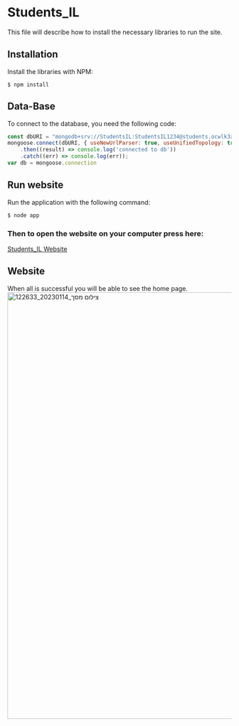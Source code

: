 # Students_IL

This file will describe how to install the necessary libraries to run the site.

## Installation

Install the libraries with NPM:

```bush
$ npm install
```

## Data-Base
To connect to the database, you need the following code:

```javascript
const dbURI = "mongodb+srv://StudentsIL:StudentsIL1234@students.ocwlk3a.mongodb.net/users?retryWrites=true&w=majority"
mongoose.connect(dbURI, { useNewUrlParser: true, useUnifiedTopology: true })
    .then((result) => console.log('connected to db'))
    .catch((err) => console.log(err));
var db = mongoose.connection

```

## Run website

Run the application with the following command:

```java script
$ node app
```
### Then to open the website on your computer press here:
[Students_IL Website](http://localhost:3000/)

## Website
When all is successful you will be able to see the home page.
<img width="960" alt="צילום מסך_20230114_122633" src="https://user-images.githubusercontent.com/119854317/212467491-abe1c6c8-d3f9-4225-9833-068e91ae7753.png">
